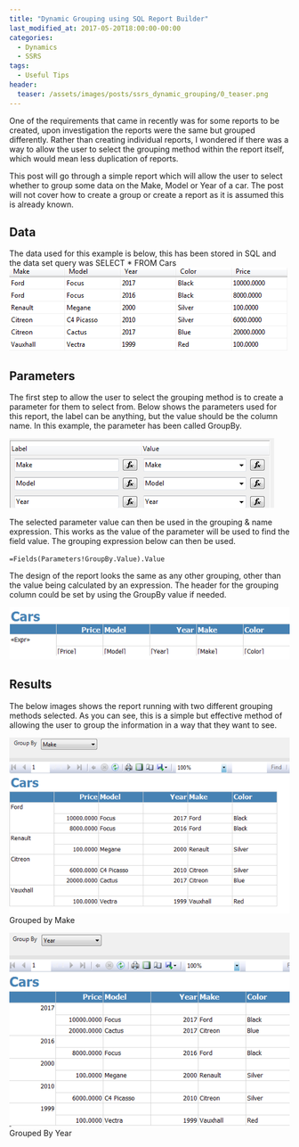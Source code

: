```yaml
---
title: "Dynamic Grouping using SQL Report Builder"
last_modified_at: 2017-05-20T18:00:00-00:00
categories:
  - Dynamics
  - SSRS
tags:
  - Useful Tips
header:
  teaser: /assets/images/posts/ssrs_dynamic_grouping/0_teaser.png
---
```

One of the requirements that came in recently was for some reports to be created, upon investigation the reports were the same but grouped differently. Rather than creating individual reports, I wondered if there was a way to allow the user to select the grouping method within the report itself, which would mean less duplication of reports.

This post will go through a simple report which will allow the user to select whether to group some data on the Make, Model or Year of a car. The post will not cover how to create a group or create a report as it is assumed this is already known.

## Data
The data used for this example is below, this has been stored in SQL and the data set query was SELECT * FROM Cars
![DataSet being used](/assets/images/posts/ssrs_dynamic_grouping/1-ssrs-dynamic-grouping-table.png)

## Parameters
The first step to allow the user to select the grouping method is to create a parameter for them to select from. Below shows the parameters used for this report, the label can be anything, but the value should be the column name. In this example, the parameter has been called GroupBy.

![Parameters set in SSRS](/assets/images/posts/ssrs_dynamic_grouping/2-ssrs-dynamic-grouping-params.png)

The selected parameter value can then be used in the grouping & name expression. This works as the value of the parameter will be used to find the field value. The grouping expression below can then be used.

`=Fields(Parameters!GroupBy.Value).Value`

The design of the report looks the same as any other grouping, other than the value being calculated by an expression. The header for the grouping column could be set by using the GroupBy value if needed.

![Report in design mode](/assets/images/posts/ssrs_dynamic_grouping/3-ssrs-dynamic-grouping-designer.png)

## Results
The below images shows the report running with two different grouping methods selected. As you can see, this is a simple but effective method of allowing the user to group the information in a way that they want to see.

![Report grouped by Make](/assets/images/posts/ssrs_dynamic_grouping/4-ssrs-dynamic-grouping-grouped-make.png)
Grouped by Make

![Report grouped by Year](/assets/images/posts/ssrs_dynamic_grouping/5-ssrs-dynamic-grouping-grouped-year.png)
Grouped By Year